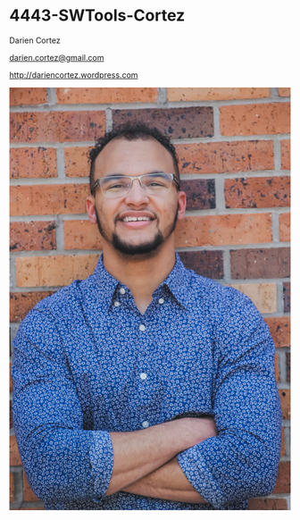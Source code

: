 # 4443-SWTools-Cortez

Darien Cortez

darien.cortez@gmail.com

http://dariencortez.wordpress.com

![DAC](DAC.jpg)
